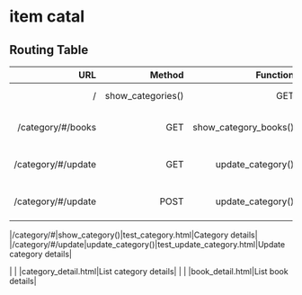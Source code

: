 # item catal

## Routing Table
|URL|Method|Function|HTML|Results|
|----:|----:|---:|---:|---:|
|/|show_categories()|GET|test_home.html|Show all categories|
|/category/#/books|GET|show_category_books()|final_category_books.html|List category books|
|/category/#/update|GET|update_category()|category_modify.html|Show category details|
|/category/#/update|POST|update_category()|show_category_books.html|Update category details|


|/category/#|show_category()|test_category.html|Category details|
|/category/#/update|update_category()|test_update_category.html|Update category details|

| | |category_detail.html|List category details|
| | |book_detail.html|List book details|
